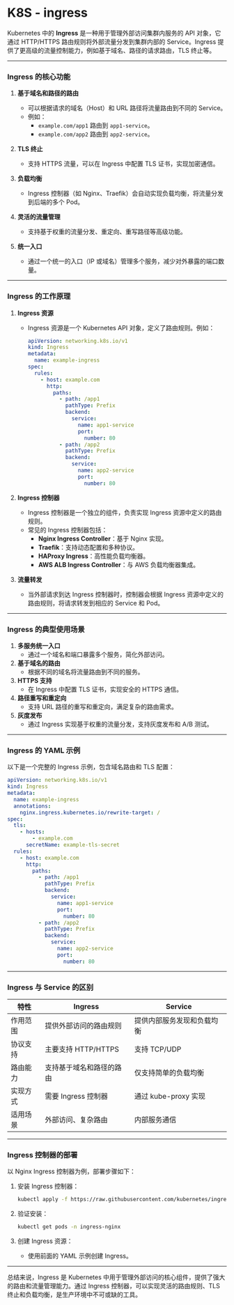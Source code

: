 # K8S - ingress

Kubernetes 中的 **Ingress** 是一种用于管理外部访问集群内服务的 API 对象，它通过 HTTP/HTTPS 路由规则将外部流量分发到集群内部的 Service。Ingress 提供了更高级的流量控制能力，例如基于域名、路径的请求路由，TLS 终止等。

---

### **Ingress 的核心功能**
1. **基于域名和路径的路由**  
   - 可以根据请求的域名（Host）和 URL 路径将流量路由到不同的 Service。
   - 例如：
     - `example.com/app1` 路由到 `app1-service`。
     - `example.com/app2` 路由到 `app2-service`。

2. **TLS 终止**  
   - 支持 HTTPS 流量，可以在 Ingress 中配置 TLS 证书，实现加密通信。

3. **负载均衡**  
   - Ingress 控制器（如 Nginx、Traefik）会自动实现负载均衡，将流量分发到后端的多个 Pod。

4. **灵活的流量管理**  
   - 支持基于权重的流量分发、重定向、重写路径等高级功能。

5. **统一入口**  
   - 通过一个统一的入口（IP 或域名）管理多个服务，减少对外暴露的端口数量。

---

### **Ingress 的工作原理**
1. **Ingress 资源**  
   - Ingress 资源是一个 Kubernetes API 对象，定义了路由规则。例如：
     ```yaml
     apiVersion: networking.k8s.io/v1
     kind: Ingress
     metadata:
       name: example-ingress
     spec:
       rules:
         - host: example.com
           http:
             paths:
               - path: /app1
                 pathType: Prefix
                 backend:
                   service:
                     name: app1-service
                     port:
                       number: 80
               - path: /app2
                 pathType: Prefix
                 backend:
                   service:
                     name: app2-service
                     port:
                       number: 80
     ```

2. **Ingress 控制器**  
   - Ingress 控制器是一个独立的组件，负责实现 Ingress 资源中定义的路由规则。
   - 常见的 Ingress 控制器包括：
     - **Nginx Ingress Controller**：基于 Nginx 实现。
     - **Traefik**：支持动态配置和多种协议。
     - **HAProxy Ingress**：高性能负载均衡器。
     - **AWS ALB Ingress Controller**：与 AWS 负载均衡器集成。

3. **流量转发**  
   
   - 当外部请求到达 Ingress 控制器时，控制器会根据 Ingress 资源中定义的路由规则，将请求转发到相应的 Service 和 Pod。

---

### **Ingress 的典型使用场景**
1. **多服务统一入口**  
   - 通过一个域名和端口暴露多个服务，简化外部访问。
2. **基于域名的路由**  
   - 根据不同的域名将流量路由到不同的服务。
3. **HTTPS 支持**  
   - 在 Ingress 中配置 TLS 证书，实现安全的 HTTPS 通信。
4. **路径重写和重定向**  
   - 支持 URL 路径的重写和重定向，满足复杂的路由需求。
5. **灰度发布**  
   - 通过 Ingress 实现基于权重的流量分发，支持灰度发布和 A/B 测试。

---

### **Ingress 的 YAML 示例**
以下是一个完整的 Ingress 示例，包含域名路由和 TLS 配置：
```yaml
apiVersion: networking.k8s.io/v1
kind: Ingress
metadata:
  name: example-ingress
  annotations:
    nginx.ingress.kubernetes.io/rewrite-target: /
spec:
  tls:
    - hosts:
        - example.com
      secretName: example-tls-secret
  rules:
    - host: example.com
      http:
        paths:
          - path: /app1
            pathType: Prefix
            backend:
              service:
                name: app1-service
                port:
                  number: 80
          - path: /app2
            pathType: Prefix
            backend:
              service:
                name: app2-service
                port:
                  number: 80
```

---

### **Ingress 与 Service 的区别**
| 特性     | Ingress                  | Service                    |
| -------- | ------------------------ | -------------------------- |
| 作用范围 | 提供外部访问的路由规则   | 提供内部服务发现和负载均衡 |
| 协议支持 | 主要支持 HTTP/HTTPS      | 支持 TCP/UDP               |
| 路由能力 | 支持基于域名和路径的路由 | 仅支持简单的负载均衡       |
| 实现方式 | 需要 Ingress 控制器      | 通过 kube-proxy 实现       |
| 适用场景 | 外部访问、复杂路由       | 内部服务通信               |

---

### **Ingress 控制器的部署**
以 Nginx Ingress 控制器为例，部署步骤如下：
1. 安装 Ingress 控制器：
   ```bash
   kubectl apply -f https://raw.githubusercontent.com/kubernetes/ingress-nginx/main/deploy/static/provider/cloud/deploy.yaml
   ```
2. 验证安装：
   ```bash
   kubectl get pods -n ingress-nginx
   ```
3. 创建 Ingress 资源：
   
   - 使用前面的 YAML 示例创建 Ingress。

---

总结来说，Ingress 是 Kubernetes 中用于管理外部访问的核心组件，提供了强大的路由和流量管理能力。通过 Ingress 控制器，可以实现灵活的路由规则、TLS 终止和负载均衡，是生产环境中不可或缺的工具。